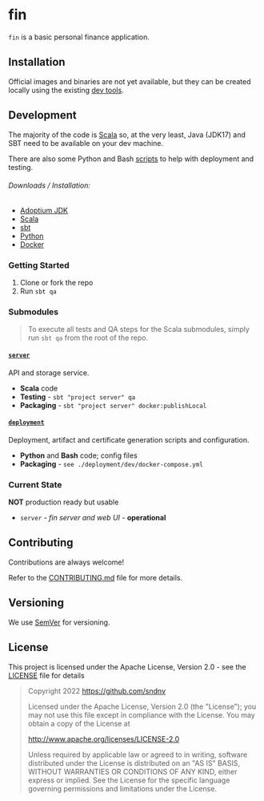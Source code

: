 # fin

`fin` is a basic personal finance application.

## Installation

Official images and binaries are not yet available, but they can be created locally using the existing [dev tools](deployment/dev).

## Development

The majority of the code is [Scala](https://scala-lang.org/) so, at the very least, Java (JDK17) and SBT need to be
available on your dev machine.

There are also some Python and Bash [scripts](deployment/dev/scripts) to help with deployment and testing.

###### Downloads / Installation:
* [Adoptium JDK](https://adoptium.net/)
* [Scala](https://scala-lang.org/download/)
* [sbt](https://www.scala-sbt.org/download.html)
* [Python](https://www.python.org/downloads/)
* [Docker](https://www.docker.com/get-started)

### Getting Started

1) Clone or fork the repo
2) Run `sbt qa`

### Submodules

> To execute all tests and QA steps for the Scala submodules, simply run `sbt qa` from the root of the repo.

#### [`server`](server)

API and storage service.

* **Scala** code
* **Testing** - `sbt "project server" qa`
* **Packaging** - `sbt "project server" docker:publishLocal`

#### [`deployment`](deployment)

Deployment, artifact and certificate generation scripts and configuration.

* **Python** and **Bash** code; config files
* **Packaging** - `see ./deployment/dev/docker-compose.yml`

### Current State

**NOT** production ready but usable

* `server` - *fin server and web UI* - **operational**

## Contributing

Contributions are always welcome!

Refer to the [CONTRIBUTING.md](CONTRIBUTING.md) file for more details.

## Versioning
We use [SemVer](http://semver.org/) for versioning.

## License
This project is licensed under the Apache License, Version 2.0 - see the [LICENSE](LICENSE) file for details

> Copyright 2022 https://github.com/sndnv
>
> Licensed under the Apache License, Version 2.0 (the "License");
> you may not use this file except in compliance with the License.
> You may obtain a copy of the License at
>
> http://www.apache.org/licenses/LICENSE-2.0
>
> Unless required by applicable law or agreed to in writing, software
> distributed under the License is distributed on an "AS IS" BASIS,
> WITHOUT WARRANTIES OR CONDITIONS OF ANY KIND, either express or implied.
> See the License for the specific language governing permissions and
> limitations under the License.
